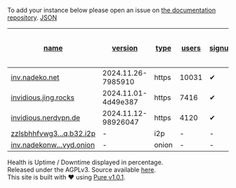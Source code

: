 To add your instance below please open an issue on [the documentation repository](https://github.com/iv-org/documentation/). [JSON](https://invidious.tiekoetter.com/instances.json?pretty=1&sort_by=type,users)

| [name](https://invidious.tiekoetter.com/?sort_by=name) | [version](https://invidious.tiekoetter.com/?sort_by=version) | [type](https://invidious.tiekoetter.com/?sort_by=type) | [users](https://invidious.tiekoetter.com/?sort_by=users) | [signup](https://invidious.tiekoetter.com/?sort_by=signup) | [location](https://invidious.tiekoetter.com/?sort_by=location) | [healthUptime / Downtime displayed in percentage](https://invidious.tiekoetter.com/?sort_by=health) | [cors](https://invidious.tiekoetter.com/?sort_by=cors) | [api](https://invidious.tiekoetter.com/?sort_by=api) |
| --- | --- | --- | --- | --- | --- | --- | --- | --- |
| [inv.nadeko.net](https://inv.nadeko.net/) | 2024.11.26-7985910 | https | 10031 | ✔   | 🇨🇱 CL | [99.084](https://updown.io/ozfh) | ❌   | ✔   |
| [invidious.jing.rocks](https://invidious.jing.rocks/) | 2024.11.01-4d49e387 | https | 7416 | ✔   | 🇯🇵 JP | [99.401](https://updown.io/cfds) | ✔   | ✔   |
| [invidious.nerdvpn.de](https://invidious.nerdvpn.de/) | 2024.11.12-98926047 | https | 4120 | ✔   | 🇺🇦 UA | [99.902](https://updown.io/oo85) | ✔   | ✔   |
| [zzlsbhhfvwg3...q.b32.i2p](http://zzlsbhhfvwg3oh36tcvx4r7n6jrw7zibvyvfxqlodcwn3mfrvzuq.b32.i2p/) | \-  | i2p | \-  | \-  | 🇨🇱 CL | [\-](https://updown.io/p/resvf) | \-  | \-  |
| [inv.nadekonw...vyd.onion](http://inv.nadekonw7plitnjuawu6ytjsl7jlglk2t6pyq6eftptmiv3dvqndwvyd.onion/) | \-  | onion | \-  | \-  | 🇨🇱 CL | [\-](https://updown.io/p/resvf) | \-  | \-  |

Health is Uptime / Downtime displayed in percentage.  
Released under the AGPLv3. Source available [here](https://github.com/iv-org/instances.invidio.us).  
This site is built with ❤️ using [Pure v1.0.1](https://purecss.io/).